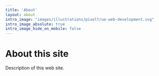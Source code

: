 ```yaml
---
title: 'About'
layout: about
intro_image: "images/illustrations/pixeltrue-web-development.svg"
intro_image_absolute: true
intro_image_hide_on_mobile: false
---
```


# About this site

Description of this web site.
